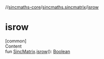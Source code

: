 //[sincmaths-core](../../index.md)/[sincmaths.sincmatrix](index.md)/[isrow](isrow.md)



# isrow  
[common]  
Content  
fun [SincMatrix](../sincmaths/-sinc-matrix/index.md).[isrow](isrow.md)(): [Boolean](https://kotlinlang.org/api/latest/jvm/stdlib/kotlin/-boolean/index.html)  



